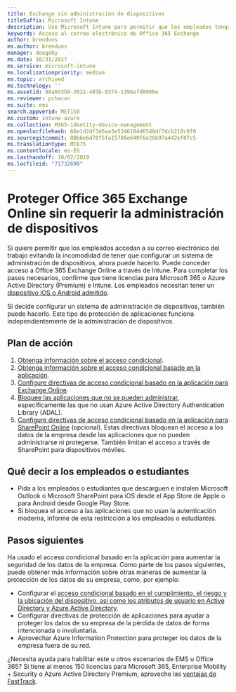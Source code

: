 ```yaml
---
title: Exchange sin administración de dispositivos
titleSuffix: Microsoft Intune
description: Use Microsoft Intune para permitir que los empleados tengan acceso al correo electrónico de Office 365 Exchange Online sin necesidad de configurar un sistema de administración de dispositivos.
keywords: Acceso al correo electrónico de Office 365 Exchange
author: brenduns
ms.author: brenduns
manager: dougeby
ms.date: 10/31/2017
ms.service: microsoft-intune
ms.localizationpriority: medium
ms.topic: archived
ms.technology: ''
ms.assetid: 88a0d3b9-2622-403b-8374-1396afd8066e
ms.reviewer: pchacon
ms.suite: ems
search.appverid: MET150
ms.custom: intune-azure
ms.collection: M365-identity-device-management
ms.openlocfilehash: 66e1d2df3d6aa3e5346104d6548df7dcb210c0f0
ms.sourcegitcommit: 88b6e6d70f5fa15708e640f6e20b97a442ef07c5
ms.translationtype: MTE75
ms.contentlocale: es-ES
ms.lasthandoff: 10/02/2019
ms.locfileid: "71732690"
---
```

# <a name="protect-office-365-exchange-online-without-requiring-device-management"></a>Proteger Office 365 Exchange Online sin requerir la administración de dispositivos

Si quiere permitir que los empleados accedan a su correo electrónico del trabajo evitando la incomodidad de tener que configurar un sistema de administración de dispositivos, ahora puede hacerlo. Puede conceder acceso a Office 365 Exchange Online a través de Intune. Para completar los pasos necesarios, confirme que tiene licencias para Microsoft 365 o Azure Active Directory (Premium) e Intune. Los empleados necesitan tener un [dispositivo iOS o Android admitido](../fundamentals/supported-devices-browsers.md). 

Si decide configurar un sistema de administración de dispositivos, también puede hacerlo. Este tipo de protección de aplicaciones funciona independientemente de la administración de dispositivos. 

## <a name="action-plan"></a>Plan de acción

1. [Obtenga información sobre el acceso condicional](conditional-access.md). 
2. [Obtenga información sobre el acceso condicional basado en la aplicación](app-based-conditional-access-intune.md).
3. [Configure directivas de acceso condicional basado en la aplicación para Exchange Online](app-based-conditional-access-intune-create.md).
4. [Bloquee las aplicaciones que no se pueden administrar](app-modern-authentication-block.md), específicamente las que no usan Azure Active Directory Authentication Library (ADAL).
5. [Configure directivas de acceso condicional basado en la aplicación para SharePoint Online](app-based-conditional-access-intune-create.md) (opcional). Estas directivas bloquean el acceso a los datos de la empresa desde las aplicaciones que no pueden administrarse ni protegerse. También limitan el acceso a través de SharePoint para dispositivos móviles. 

## <a name="what-to-tell-employees-and-students"></a>Qué decir a los empleados o estudiantes

* Pida a los empleados o estudiantes que descarguen e instalen Microsoft Outlook o Microsoft SharePoint para iOS desde el App Store de Apple o para Android desde Google Play Store. 
* Si bloquea el acceso a las aplicaciones que no usan la autenticación moderna, informe de esta restricción a los empleados o estudiantes. 

## <a name="next-steps"></a>Pasos siguientes

Ha usado el acceso condicional basado en la aplicación para aumentar la seguridad de los datos de la empresa. Como parte de los pasos siguientes, puede obtener más información sobre otras maneras de aumentar la protección de los datos de su empresa, como, por ejemplo: 

* Configurar el [acceso condicional basado en el cumplimiento, el riesgo y la ubicación del dispositivo, así como los atributos de usuario en Active Directory y Azure Active Directory](https://docs.microsoft.com/azure/active-directory/active-directory-conditional-access-azure-portal).  
* Configurar directivas de protección de aplicaciones para ayudar a proteger los datos de su empresa de la pérdida de datos de forma intencionada o involuntaria. 
* Aprovechar Azure Information Protection para proteger los datos de la empresa fuera de su red. 

¿Necesita ayuda para habilitar este u otros escenarios de EMS u Office 365? Si tiene al menos 150 licencias para Microsoft 365, Enterprise Mobility + Security o Azure Active Directory Premium, aproveche las [ventajas de FastTrack](https://docs.microsoft.com/enterprise-mobility-security/solutions/enterprise-mobility-fasttrack-program). 
